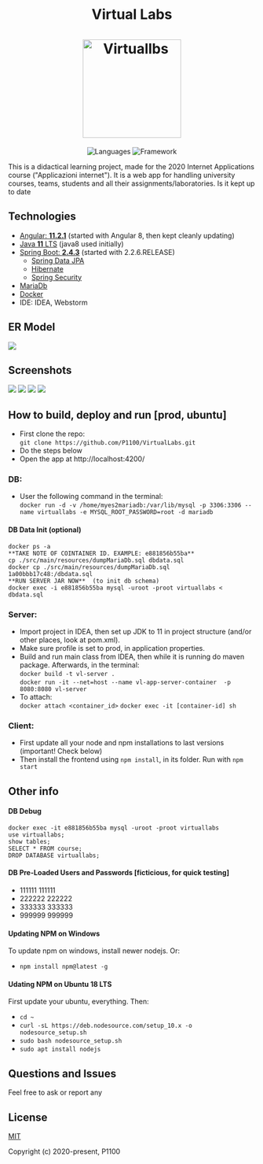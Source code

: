 <h1 align="center">Virtual Labs    <br/>
    <br/>
    <img alt="Virtuallbs" src="https://encrypted-tbn0.gstatic.com/images?q=tbn%3AANd9GcRMtrxkSwGoK3DuGR-aXg5dilh_TA1_LCYEpw&usqp=CAU" height="200px" />

</h1>
<p align="center">
 <img alt="Languages" src="https://img.shields.io/badge/Languages-Java | Typescript | HTML,CSS,JS-orange"/>
 <img alt="Framework" src="https://img.shields.io/badge/Framework-Spring | Angular-green"/>
</p>

This is a didactical learning project, made for the 2020 Internet Applications course ("Applicazioni internet"). It is a web app for handling university courses, teams, students and all their assignments/laboratories. Is it kept up to date

## Technologies
- [Angular: **11.2.1**](https://github.com/angular/angular/releases) (started with Angular 8, then kept cleanly updating)
- [Java **11** LTS](https://docs.oracle.com/en/java/javase/11/index.html) (java8 used initially)
- [Spring Boot: **2.4.3**](https://github.com/spring-projects/spring-boot/releases) (started with 2.2.6.RELEASE)
    - [Spring Data JPA](http://projects.spring.io/spring-data-jpa/)
    - [Hibernate](http://docs.spring.io/spring/docs/current/spring-framework-reference/html/orm.html#orm-hibernate)
    - [Spring Security](http://projects.spring.io/spring-security/)
- [MariaDb](https://github.com/MariaDB/server)
- [Docker](https://docs.docker.com/install/)
- IDE: IDEA, Webstorm

## ER Model
![](https://i.ibb.co/g4CgcfQ/ERModel.jpg)

## Screenshots
![](https://i.ibb.co/5jZNyXX/Image-131.jpg)
![](https://i.ibb.co/zx12tjV/Image-133.jpg)
![](https://i.ibb.co/BqVyfjR/Image-129.jpg)
![](https://i.ibb.co/9wnGKNv/Image-130.jpg)
## How to build, deploy and run [prod, ubuntu]
- First clone the repo:  
`git clone https://github.com/P1100/VirtualLabs.git` 
- Do the steps below
- Open the app at http://localhost:4200/

### DB:
-  User the following command in the terminal:   
 `docker run -d -v /home/myes2mariadb:/var/lib/mysql -p 3306:3306 --name virtuallabs -e MYSQL_ROOT_PASSWORD=root -d mariadb`
#### DB Data Init (optional)
```
docker ps -a
**TAKE NOTE OF COINTAINER ID. EXAMPLE: e881856b55ba**  
cp ./src/main/resources/dumpMariaDb.sql dbdata.sql
docker cp ./src/main/resources/dumpMariaDb.sql 1a00bbb17c48:/dbdata.sql
**RUN SERVER JAR NOW**  (to init db schema)  
docker exec -i e881856b55ba mysql -uroot -proot virtuallabs < dbdata.sql
```  
### Server: 
- Import project in IDEA, then set up JDK to 11 in project structure (and/or other places, look at pom.xml).
- Make sure profile is set to prod, in application properties.
- Build and run main class from IDEA, then while it is running do maven package. Afterwards, in the terminal:   
`docker build -t vl-server .`  
`docker run -it --net=host --name vl-app-server-container  -p 8080:8080 vl-server`   
- To attach:  
`docker attach <container_id>`
`docker exec -it [container-id] sh`  
### Client:
- First update all your node and npm installations to last versions (important! Check below)
- Then install the frontend using `npm install`, in its folder. Run with `npm start`

## Other info
#### DB Debug
```
docker exec -it e881856b55ba mysql -uroot -proot virtuallabs
use virtuallabs;
show tables;
SELECT * FROM course;
DROP DATABASE virtuallabs;
```
#### DB Pre-Loaded Users and Passwords [ficticious, for quick testing]
- 111111 111111
- 222222 222222
- 333333 333333
- 999999 999999
#### Updating NPM on Windows
To update npm on windows, install newer nodejs. Or:  
- `npm install npm@latest -g` 
#### Udating NPM on Ubuntu 18 LTS
First update your ubuntu, everything. Then:  
- `cd ~` 
- `curl -sL https://deb.nodesource.com/setup_10.x -o nodesource_setup.sh` 
- `sudo bash nodesource_setup.sh` 
- `sudo apt install nodejs` 

## Questions and Issues
Feel free to ask or report any

## License

[MIT](http://opensource.org/licenses/MIT)

Copyright (c) 2020-present, P1100
